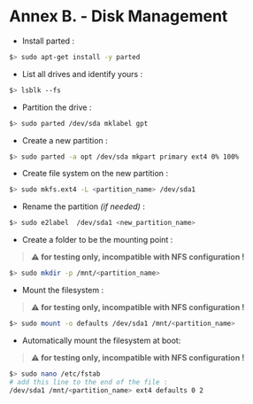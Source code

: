# Annex B. - Disk Management

* Install parted :

```bash
$> sudo apt-get install -y parted
```

* List all drives and identify yours :

```bash
$> lsblk --fs
```

* Partition the drive :

```bash
$> sudo parted /dev/sda mklabel gpt
```

* Create a new partition :

```bash
$> sudo parted -a opt /dev/sda mkpart primary ext4 0% 100%
```

* Create file system on the new partition :

```bash
$> sudo mkfs.ext4 -L <partition_name> /dev/sda1
```

* Rename the partition _(if needed)_ :

```bash
$> sudo e2label  /dev/sda1 <new_partition_name>
```

* Create a folder to be the mounting point :

> __⚠️ for testing only, incompatible with NFS configuration !__

```bash
$> sudo mkdir -p /mnt/<partition_name>
```

* Mount the filesystem :

> __⚠️ for testing only, incompatible with NFS configuration !__

```bash
$> sudo mount -o defaults /dev/sda1 /mnt/<partition_name>
```

* Automatically mount the filesystem at boot:

> __⚠️ for testing only, incompatible with NFS configuration !__

```bash
$> sudo nano /etc/fstab
# add this line to the end of the file :
/dev/sda1 /mnt/<partition_name> ext4 defaults 0 2
```
